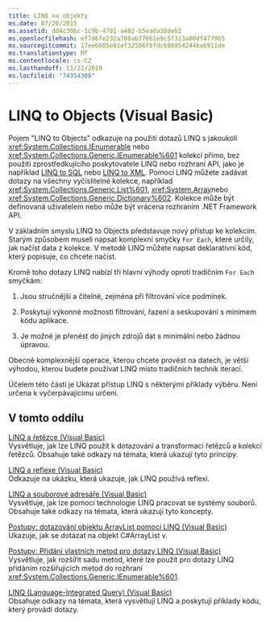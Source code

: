```yaml
---
title: LINQ na objekty
ms.date: 07/20/2015
ms.assetid: dd4c30bc-1c9b-4781-a482-b5eada38deb2
ms.openlocfilehash: ef7d6fe232a788ab77661e9c5f313a80df4779b5
ms.sourcegitcommit: 17ee6605e01ef32506f8fdc686954244ba6911de
ms.translationtype: MT
ms.contentlocale: cs-CZ
ms.lasthandoff: 11/22/2019
ms.locfileid: "74354308"
---
```

# <a name="linq-to-objects-visual-basic"></a>LINQ to Objects (Visual Basic)
Pojem "LINQ to Objects" odkazuje na použití dotazů LINQ s jakoukoli <xref:System.Collections.IEnumerable> nebo <xref:System.Collections.Generic.IEnumerable%601> kolekcí přímo, bez použití zprostředkujícího poskytovatele LINQ nebo rozhraní API, jako je například [LINQ to SQL](../../../../framework/data/adonet/sql/linq/index.md) nebo [LINQ to XML](../../../../visual-basic/programming-guide/concepts/linq/linq-to-xml.md). Pomocí LINQ můžete zadávat dotazy na všechny vyčíslitelné kolekce, například <xref:System.Collections.Generic.List%601>, <xref:System.Array>nebo <xref:System.Collections.Generic.Dictionary%602>. Kolekce může být definovaná uživatelem nebo může být vrácena rozhraním .NET Framework API.  
  
 V základním smyslu LINQ to Objects představuje nový přístup ke kolekcím. Starým způsobem museli napsat komplexní smyčky `For Each`, které určily, jak načíst data z kolekce. V metodě LINQ můžete napsat deklarativní kód, který popisuje, co chcete načíst.  
  
 Kromě toho dotazy LINQ nabízí tři hlavní výhody oproti tradičním `For Each` smyčkám:  
  
1. Jsou stručnější a čitelné, zejména při filtrování více podmínek.  
  
2. Poskytují výkonné možnosti filtrování, řazení a seskupování s minimem kódu aplikace.  
  
3. Je možné je přenést do jiných zdrojů dat s minimální nebo žádnou úpravou.  
  
 Obecně komplexnější operace, kterou chcete provést na datech, je větší výhodou, kterou budete používat LINQ místo tradičních technik iterací.  
  
 Účelem této části je Ukázat přístup LINQ s některými příklady výběru. Není určena k vyčerpávajícímu určení.  
  
## <a name="in-this-section"></a>V tomto oddílu  
 [LINQ a řetězce (Visual Basic)](../../../../visual-basic/programming-guide/concepts/linq/linq-and-strings.md)  
 Vysvětluje, jak lze LINQ použít k dotazování a transformaci řetězců a kolekcí řetězců. Obsahuje také odkazy na témata, která ukazují tyto principy.  
  
 [LINQ a reflexe (Visual Basic)](../../../../visual-basic/programming-guide/concepts/linq/linq-and-reflection.md)  
 Odkazuje na ukázku, která ukazuje, jak LINQ používá reflexi.  
  
 [LINQ a souborové adresáře (Visual Basic)](../../../../visual-basic/programming-guide/concepts/linq/linq-and-file-directories.md)  
 Vysvětluje, jak lze pomocí technologie LINQ pracovat se systémy souborů. Obsahuje také odkazy na témata, která ukazují tyto koncepty.  
  
 [Postupy: dotazování objektu ArrayList pomocí LINQ (Visual Basic)](../../../../visual-basic/programming-guide/concepts/linq/how-to-query-an-arraylist-with-linq.md)  
 Ukazuje, jak se dotázat na objekt C#ArrayList v.  
  
 [Postupy: Přidání vlastních metod pro dotazy LINQ (Visual Basic)](../../../../visual-basic/programming-guide/concepts/linq/how-to-add-custom-methods-for-linq-queries.md)  
 Vysvětluje, jak rozšířit sadu metod, které lze použít pro dotazy LINQ přidáním rozšiřujících metod do rozhraní <xref:System.Collections.Generic.IEnumerable%601>.  
  
 [LINQ (Language-Integrated Query) (Visual Basic)](../../../../visual-basic/programming-guide/concepts/linq/index.md)  
 Obsahuje odkazy na témata, která vysvětlují LINQ a poskytují příklady kódu, který provádí dotazy.
